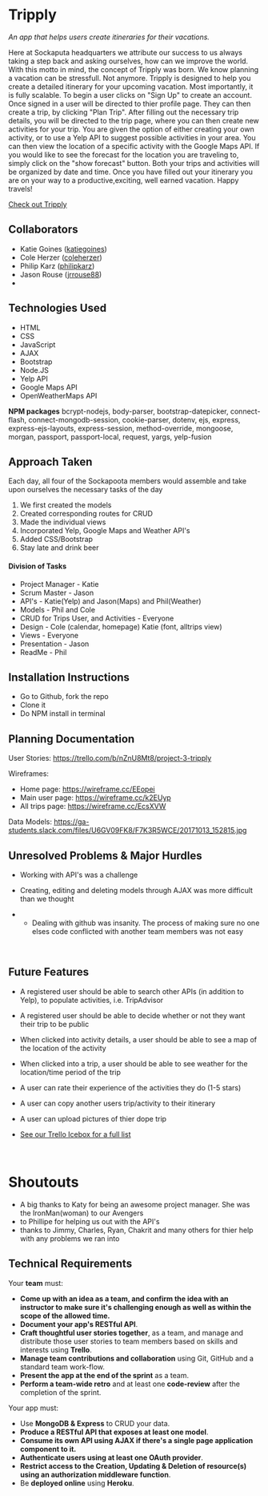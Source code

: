 # Tripply

*An app that helps users create itineraries for their vacations.*

Here at Sockaputa headquarters we attribute our success to us always taking a step back and asking ourselves, how can we improve the world. With this motto in mind, the concept of Tripply was born. We know planning a vacation can be stressfull. Not anymore. Tripply is designed to help you create a detailed itinerary for your upcoming vacation. Most importantly, it is fully scalable. To begin a user clicks on "Sign Up" to create an account. Once signed in a user will be directed to thier profile page. They can then create a trip, by clicking "Plan Trip". After filling out the necessary trip details, you will be directed to the trip page, where you can then create new activities for your trip. You are given the option of either creating your own activity, or to use a Yelp API to suggest possible activities in your area. You can then view the location of a specific activity with the Google Maps API. If you would like to see the forecast for the location you are traveling to, simply click on the "show forecast" button. Both your trips and activities will be organized by date and time. Once you have filled out your itinerary you are on your way to a productive,exciting, well earned vacation. Happy travels!

[Check out Tripply](https://gotripply.herokuapp.com/)



## Collaborators

- Katie Goines  ([katiegoines](https://github.com/katiegoines))
- Cole Herzer ([coleherzer](https://github.com/coleherzer))
- Philip Karz  ([philipkarz](https://github.com/philipkarz))
- Jason Rouse  ([jrrouse88](https://github.com/jrrouse88))
- ​



## Technologies Used

- HTML
- CSS
- JavaScript
- AJAX
- Bootstrap 
- Node.JS
- Yelp API
- Google Maps API
- OpenWeatherMaps API

**NPM packages**
bcrypt-nodejs, body-parser, bootstrap-datepicker, connect-flash, connect-mongodb-session, cookie-parser, dotenv, ejs, express, express-ejs-layouts, express-session, method-override, mongoose, morgan, passport, passport-local, request, yargs, yelp-fusion



## Approach Taken
Each day, all four of the Sockapoota members would assemble and take upon ourselves the necessary tasks of the day

1. We first created the models
2. Created corresponding routes for CRUD
3. Made the individual views
4. Incorporated Yelp, Google Maps and Weather API's
5. Added CSS/Bootstrap 
6. Stay late and drink beer



#### Division of Tasks
- Project Manager - Katie
- Scrum Master - Jason
- API's - Katie(Yelp) and Jason(Maps) and Phil(Weather)
- Models - Phil and Cole
- CRUD for Trips User, and Activities - Everyone
- Design - Cole (calendar, homepage) Katie (font, alltrips view)
- Views - Everyone
- Presentation - Jason
- ReadMe - Phil



## Installation Instructions
- Go to Github, fork the repo
- Clone it 
- Do NPM install in terminal




## Planning Documentation

User Stories: https://trello.com/b/nZnU8Mt8/project-3-tripply

Wireframes: 
- Home page: https://wireframe.cc/EEopei
- Main user page: https://wireframe.cc/k2EUyp
- All trips page: https://wireframe.cc/EcsXVW

Data Models: https://ga-students.slack.com/files/U6GV09FK8/F7K3R5WCE/20171013_152815.jpg




## Unresolved Problems & Major Hurdles
- Working with API's was a challenge

- Creating, editing and deleting models through AJAX was more difficult than we thought

- - Dealing with github was insanity. The process of making sure no one elses code conflicted with another team members was not easy


  ​



## Future Features
- A registered user should be able to search other APIs (in addition to Yelp), to populate activities, i.e. TripAdvisor

- A registered user should be able to decide whether or not they want their trip to be public

- When clicked into activity details, a user should be able to see a map of the location of the activity

- When clicked into a trip, a user should be able to see weather for the location/time period of the trip

- A user can rate their experience of the activities they do (1-5 stars)

- A user can copy another users trip/activity to their itinerary

- A user can upload pictures of thier dope trip

- [See our Trello Icebox for a full list](https://trello.com/b/nZnU8Mt8/project-3-tripply)

  ​

# Shoutouts
- A big thanks to Katy for being an awesome project manager. She was the IronMan(woman) to our Avengers
-  to Phillipe for helping us out with the API's
-  thanks to Jimmy, Charles, Ryan, Chakrit and many others for thier help with any problems we ran into



## Technical Requirements

Your **team** must:

- **Come up with an idea as a team, and confirm the idea with an instructor to make sure it's challenging enough as well as within the scope of the allowed time.**
- **Document your app's RESTful API**.
- **Craft thoughtful user stories together**, as a team, and manage and distribute those user stories to team members based on skills and interests using **Trello**.
- **Manage team contributions and collaboration** using Git, GitHub and a standard team work-flow.
- **Present the app at the end of the sprint** as a team.
- **Perform a team-wide retro** and at least one **code-review** after the completion of the sprint.

Your app must:

- Use **MongoDB & Express** to CRUD your data.
- **Produce a RESTful API that exposes at least one model**.
- **Consume its own API using AJAX if there's a single page application component to it.**
- **Authenticate users using at least one OAuth provider**.
- **Restrict access to the Creation, Updating & Deletion of resource(s) using an authorization middleware function**.
- Be **deployed online** using **Heroku**.

